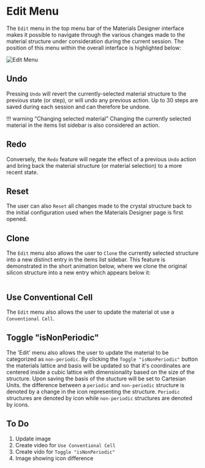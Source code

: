 # Edit Menu

The `Edit` menu in the top menu bar of the Materials Designer interface makes it possible to navigate through the various changes made to the material structure under consideration during the current session. The position of this menu within the overall interface is highlighted below:

![Edit Menu](../../images/materials-designer/edit-menu.png "Edit Menu")


## Undo

Pressing `Undo` <i class="zmdi zmdi-undo zmdi-hc-border"></i> will revert the currently-selected material structure to the previous state (or step), or will undo any previous action. Up to 30 steps are saved during each session and can therefore be undone.

<!-- TODO: remove the below when fixed -->

!!! warning "Changing selected material" 
    Changing the currently selected material in the items list sidebar is also considered an action.

## Redo 

Conversely, the `Redo` <i class="zmdi zmdi-redo zmdi-hc-border"></i> feature will negate the effect of a previous `Undo` action and bring back the material structure (or material selection) to a more recent state.

## Reset

The user can also `Reset` <i class="zmdi zmdi-close zmdi-hc-border"></i> all changes made to the crystal structure back to the initial configuration used when the Materials Designer page is first opened. 

## Clone

The `Edit` menu also allows the user to `Clone` <i class="zmdi zmdi-collection-image zmdi-hc-border"></i> the currently selected structure into a new distinct entry in the items list sidebar. This feature is demonstrated in the short animation below, where we clone the original silicon structure into a new entry which appears below it:

<img data-gifffer="/images/materials-designer/edit-clone.gif" />

## Use Conventional Cell

The `Edit` menu also allows the user to update the material ot use a `Conventional Cell`.

## Toggle "isNonPeriodic"
The 'Edit' menu also allows the user to update the material to be categorized as `non-periodic`. By clicking the `Toggle "isNonPeriodic"` button the materials lattice and basis will be updated so that it's coordinates are centered inside a cubic lattice with dimensionality based on the size of the structure. Upon saving the basis of the stucture will be set to Cartesian Units. the difference between a `periodic` and `non-periodic` structure is denoted by a change in the icon representing the structure. `Periodic` structures are denoted by <i class="zmdi zmdi-widget zmdi-hc-border"></i> icon while `non-periodic` structures are denoted by <i class="zmdi zmdi-device-hub zmdi-hc-border"></i> icons.

## To Do
1. Update image
2. Create video for `Use Conventional Cell`
3. Create vido for `Toggle "isNonPeriodic"`
4. Image showing icon difference
